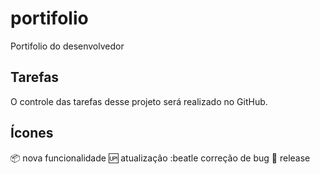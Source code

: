 # portifolio
Portifolio do desenvolvedor

## Tarefas

O controle das tarefas desse projeto será realizado no GitHub.

## Ícones
 
 :package: nova funcionalidade
 :up: atualização
 :beatle correção de bug
 :checkered_flag: release
 

